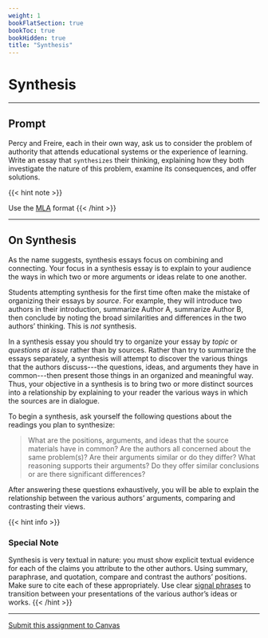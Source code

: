 ```yaml
---
weight: 1
bookFlatSection: true
bookToc: true
bookHidden: true
title: "Synthesis"
---
```


# Synthesis

---

## Prompt

Percy and Freire, each in their own way, ask us to consider the problem of authority that attends educational systems or the experience of learning. Write an essay that `synthesizes` their thinking, explaining how they both investigate the nature of this problem, examine its consequences, and offer solutions.


{{< hint note >}} 

<span style="color: var(--circle-dots)"><i class="far fa-dot-circle"></i></span> Use the [MLA](/resources/open-handbook/chapter-11-mla/) format
{{< /hint >}} 


---

## On Synthesis

As the name suggests, synthesis essays focus on combining and connecting. Your focus in a synthesis essay is to explain to your audience the ways in which two or more arguments or ideas relate to one another.

Students attempting synthesis for the first time often make the mistake of organizing their essays by *source*. For example, they will introduce two authors in their introduction, summarize Author A, summarize Author B, then conclude by noting the broad similarities and differences in the two authors’ thinking. This is *not* synthesis.

In a synthesis essay you should try to organize your essay by *topic* or *questions at issue* rather than by sources. Rather than try to summarize the essays separately, a synthesis will attempt to discover the various things that the authors discuss---the questions, ideas, and arguments they have in common---then present those things in an organized and meaningful way. Thus, your objective in a synthesis is to bring two or more distinct sources into a relationship by explaining to your reader the various ways in which the sources are in dialogue.

To begin a synthesis, ask yourself the following questions about the readings you plan to synthesize:

>What are the positions, arguments, and ideas that the source materials have in common? Are the authors all concerned about the same problem(s)? Are their arguments similar or do they differ? What reasoning supports their arguments? Do they offer similar conclusions or are there significant differences?

After answering these questions exhaustively, you will be able to explain the relationship between the various authors’ arguments, comparing and contrasting their views.

{{< hint info >}}
### <i class="fas fa-exclamation-triangle"></i> Special Note

Synthesis is very textual in nature: you must show explicit textual evidence for each of the claims you attribute to the other authors. Using summary, paraphrase, and quotation, compare and contrast the authors’ positions. Make sure to cite each of these appropriately. Use clear [signal phrases](/resources/open-handbook/chapter-8/#working-with-sources) to transition between your presentations of the various author’s ideas or works.
{{< /hint >}}


---

<i class="fa fa-cloud-upload-alt"></i> [Submit this assignment to Canvas](https://canvas.dartmouth.edu)
